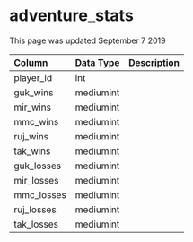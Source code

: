 # adventure\_stats

This page was updated September 7 2019

| Column | Data Type | Description |
| :--- | :--- | :--- |
| player\_id | int |  |
| guk\_wins | mediumint |  |
| mir\_wins | mediumint |  |
| mmc\_wins | mediumint |  |
| ruj\_wins | mediumint |  |
| tak\_wins | mediumint |  |
| guk\_losses | mediumint |  |
| mir\_losses | mediumint |  |
| mmc\_losses | mediumint |  |
| ruj\_losses | mediumint |  |
| tak\_losses | mediumint |  |

